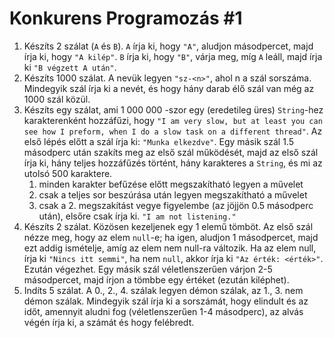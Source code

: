 # Konkurens Programozás #1 

1. Készíts 2 szálat (`A` és `B`). `A` írja ki, hogy `"A"`, aludjon másodpercet, majd írja ki, hogy `"A kilép"`. `B`
írja ki, hogy `"B"`, várja meg, míg `A` leáll, majd írja ki `"B végzett A után"`.
2. Készíts 1000 szálat. A nevük legyen `"sz-<n>"`, ahol n a szál sorszáma. Mindegyik szál írja ki a  nevét, és hogy hány
darab élő szál van még az 1000 szál közül.
3. Készíts egy szálat, ami 1 000 000 -szor egy (eredetileg üres) `String`-hez karakterenként hozzáfűzi, hogy
`"I am very slow, but at least you can see how I preform, when I do a slow task on a different thread"`. Az első lépés
előtt a szál írja ki: `"Munka elkezdve"`. Egy másik szál 1.5 másodperc után szakíts meg az első szál működését, majd az
első szál írja ki, hány teljes hozzáfűzés történt, hány karakteres a `String`, és mi az utolsó 500 karaktere.
   1. minden karakter befűzése előtt megszakítható legyen a művelet
   2. csak a teljes sor beszúrása után legyen megszakítható a művelet
   3. csak a 2. megszakítást vegye figyelembe (az jöjjön 0.5 másodperc után), elsőre csak írja ki.
   `"I am not listening."`
4. Készíts 2 szálat. Közösen kezeljenek egy 1 elemű tömböt. Az első szál nézze meg, hogy az elem `null`-e; ha igen,
aludjon 1 másodpercet, majd ezt addig ismételje, amíg az elem nem null-ra változik. Ha az elem null, írja ki
`"Nincs itt semmi"`, ha nem `null`, akkor írja ki `"Az érték: <érték>"`. Ezután végezhet. Egy másik szál véletlenszerűen
várjon 2-5 másodpercet, majd írjon a tömbbe egy értéket (ezután kiléphet).
5. Indíts 5 szálat. A 0., 2., 4. szálak legyen démon szálak, az 1., 3. nem démon szálak. Mindegyik szál írja ki a sorszámát, hogy elindult és az időt, amennyit aludni fog (véletlenszerűen 1-4 másodperc), az alvás végén írja ki, a számát és hogy felébredt. 